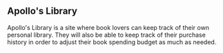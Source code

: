 ## Apollo's Library

Apollo's Library is a site where book lovers can keep track of their own personal library. They will also be able to keep track of their purchase history in order to adjust their book spending budget as much as needed.
